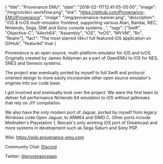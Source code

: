 {
  "title": "Provenance EMU",
  "date": "2018-02-11T12:41:05-05:00",
  "image": "/img/circleci-workflow.png",
  "link": "https://github.com/Provenance-EMU/Provenance",
  "image": "/img/provenance-banner.png",
  "description": "iOS & tvOS multi-emulator frontend, supporting various Atari, Bandai, NEC, Nintendo, Sega, SNK and Sony console systems…",
  "tags": ["Swift", "Objective-C", "AArch64", "Assembly", "iOS", "tvOS", "MVVM", "Rx", "Realm"],
  "fact": "The most starred (4k+) full featured iOS application on GitHub",
  "featured":true
}

Provenance is an open source, multi-platform emulator for iOS and tvOS. Originally created by James Addyman as a part of OpenEMU to iOS for NES, SNES and Genesis systems.

The project was eventually ported by myself to full Swift and protocol oriented design to more easily incorporate other open source emulator's engines into our code base.

I got involved and eventually took over the project. We were the first team to deliver full performance Nintendo 64 emulation to iOS without jailbreaks that rely on JIY compilation.

We also have the only modern port of Jaguar, ported by myself from legacy Windows code Open Jaguar, to ARM64 and SIMD C. Other ports include Mednafen's Playstation 1, Reicast's only working iOS port of Dreamcast and more systems in development such as Sega Saturn and Sony PSP.

Wiki: <https://wiki.provenance-emu.com>

Community Chat: [Discord](https://discordapp.com/invite/NhzgrXh)

Twitter: [@provenanceapp](https://twitter.com/provenanceapp)

